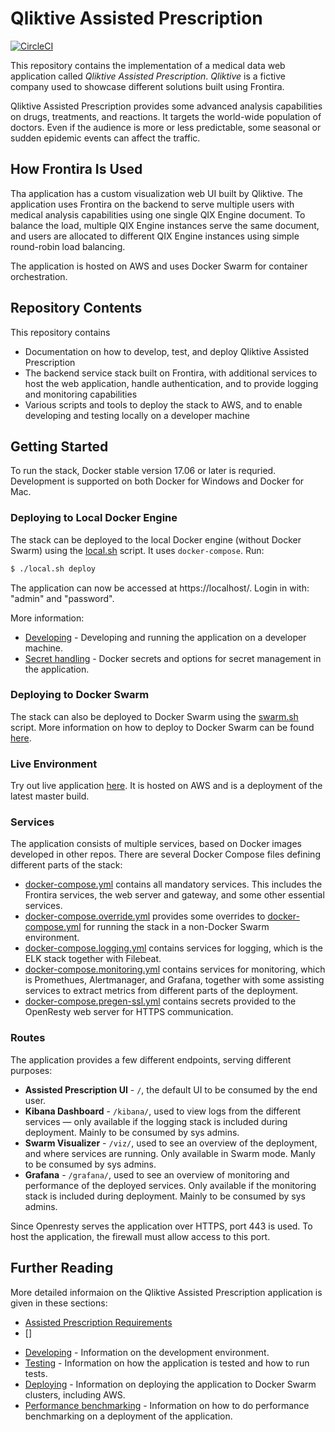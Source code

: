 # Qliktive Assisted Prescription

[![CircleCI](https://circleci.com/gh/qlik-ea/qliktive-custom-analytics.svg?style=svg&circle-token=087152b4808d5373a8dcbbe82c2ff352e463a3a2)](https://circleci.com/gh/qlik-ea/qliktive-custom-analytics)

This repository contains the implementation of a medical data web application called _Qliktive Assisted Prescription_.
_Qliktive_ is a fictive company used to showcase different solutions built using Frontira.

Qliktive Assisted Prescription provides some advanced analysis capabilities on drugs, treatments, and reactions.
It targets the world-wide population of doctors. Even if the audience is more or less predictable, some seasonal or
sudden epidemic events can affect the traffic.

## How Frontira Is Used

Tha application has a custom visualization web UI built by Qliktive. The application uses Frontira on the backend to
serve multiple users with medical analysis capabilities using one single QIX Engine document. To balance the load,
multiple QIX Engine instances serve the same document, and users are allocated to different QIX Engine instances using
simple round-robin load balancing.

The application is hosted on AWS and uses Docker Swarm for container orchestration.

## Repository Contents

This repository contains

- Documentation on how to develop, test, and deploy Qliktive Assisted Prescription
- The backend service stack built on Frontira, with additional services to host the web application, handle
  authentication, and to provide logging and monitoring capabilities
- Various scripts and tools to deploy the stack to AWS, and to enable developing and testing locally on a developer
  machine

## Getting Started

To run the stack, Docker stable version 17.06 or later is requried. Development is supported on both Docker for
Windows and Docker for Mac.

### Deploying to Local Docker Engine

The stack can be deployed to the local Docker engine (without Docker Swarm) using the [local.sh](./local.sh) script.
It uses `docker-compose`. Run:

```sh
$ ./local.sh deploy
```

The application can now be accessed at https://localhost/. Login in with: "admin" and "password".

More information:

- [Developing](./docs/developing.md) - Developing and running the application on a developer machine.
- [Secret handling](./docs/secrets.md) - Docker secrets and options for secret management in the application.

### Deploying to Docker Swarm

The stack can also be deployed to Docker Swarm using the [swarm.sh](./swarm.sh) script. More information on how to
deploy to Docker Swarm can be found [here](./docs/deploying-swarm.md).

### Live Environment

Try out live application [here](https://ca.qliktive.com/). It is hosted on AWS and is a deployment of the latest
master build.

### Services

The application consists of multiple services, based on Docker images developed in other repos. There are several
Docker Compose files defining different parts of the stack:

- [docker-compose.yml](./docker-compose.yml) contains all mandatory services. This includes the Frontira services,
  the web server and gateway, and some other essential services.
- [docker-compose.override.yml](./docker-compose.override.yml) provides some overrides to
  [docker-compose.yml](./docker-compose.yml) for running the stack in a non-Docker Swarm environment.
- [docker-compose.logging.yml](./docker-compose.logging.yml) contains services for logging, which is the ELK stack
  together with Filebeat.
- [docker-compose.monitoring.yml](./docker-compose.monitoring.yml) contains services for monitoring, which is
  Promethues, Alertmanager, and Grafana, together with some assisting services to extract metrics from different parts
  of the deployment.
- [docker-compose.pregen-ssl.yml](./docker-compose.pregen-ssl.yml) contains secrets provided to the OpenResty web server
  for HTTPS communication.

### Routes

The application provides a few different endpoints, serving different purposes:

* **Assisted Prescription UI** - `/`, the default UI to be consumed by the end user.
* **Kibana Dashboard** - `/kibana/`, used to view logs from the different services — only available if the logging
    stack is included during deployment. Mainly to be consumed by sys admins.
* **Swarm Visualizer** - `/viz/`, used to see an overview of the deployment, and where services are running.
    Only available in Swarm mode. Manly to be consumed by sys admins.
* **Grafana** - `/grafana/`, used to see an overview of monitoring and performance of the deployed services.
    Only available if the monitoring stack is included during deployment. Mainly to be consumed by sys admins.

Since Openresty serves the application over HTTPS, port 443 is used. To host the application, the firewall must allow
access to this port.

## Further Reading

More detailed informaion on the Qliktive Assisted Prescription application is given in these sections:

- [Assisted Prescription Requirements](./docs/assisted-prescription-requirements.md)
- []


* [Developing](./docs/developing.md) - Information on the development environment.
* [Testing](./docs/testing.md) - Information on how the application is tested and how to run tests.
* [Deploying](./docs/deploying-swarm.md) - Information on deploying the application to Docker Swarm clusters,
    including AWS.
* [Performance benchmarking](./docs/performance.md) - Information on how to do performance benchmarking on a deployment
    of the application.
